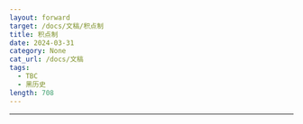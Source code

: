 ```yaml
---
layout: forward
target: /docs/文稿/积点制
title: 积点制
date: 2024-03-31
category: None
cat_url: /docs/文稿
tags: 
  - TBC
  - 黑历史
length: 708
---
```


---
